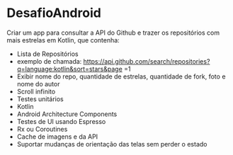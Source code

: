 # DesafioAndroid


Criar um app para consultar a API do Github e trazer os repositórios com mais estrelas em
Kotlin, que contenha:
- Lista de Repositórios
- exemplo de
chamada: https://api.github.com/search/repositories?q=language:kotlin&sort=stars&page
=1
- Exibir nome do repo, quantidade de estrelas, quantidade de fork, foto e nome do autor
- Scroll infinito
- Testes unitários
- Kotlin
- Android Architecture Components
- Testes de UI usando Espresso
- Rx ou Coroutines
- Cache de imagens e da API
- Suportar mudanças de orientação das telas sem perder o estado
